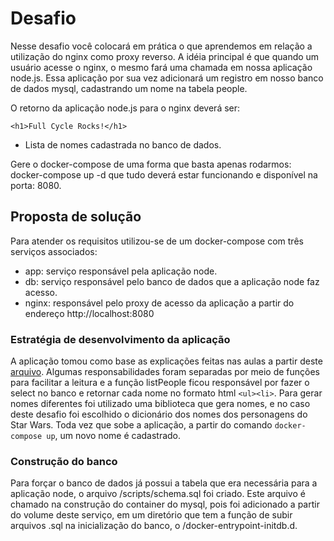 # Desafio

Nesse desafio você colocará em prática o que aprendemos em relação a utilização do nginx como proxy reverso. A idéia principal é que quando um usuário acesse o nginx, o mesmo fará uma chamada em nossa aplicação node.js. Essa aplicação por sua vez adicionará um registro em nosso banco de dados mysql, cadastrando um nome na tabela people.

O retorno da aplicação node.js para o nginx deverá ser:

`<h1>Full Cycle Rocks!</h1>`

- Lista de nomes cadastrada no banco de dados.

Gere o docker-compose de uma forma que basta apenas rodarmos: docker-compose up -d que tudo deverá estar funcionando e disponível na porta: 8080.

## Proposta de solução

Para atender os requisitos utilizou-se de um docker-compose com três serviços associados:
- app: serviço responsável pela aplicação node.
- db: serviço responsável pelo banco de dados que a aplicação node faz acesso.
- nginx: responsável pelo proxy de acesso da aplicação a partir do endereço http://localhost:8080

### Estratégia de desenvolvimento da aplicação

A aplicação tomou como base as explicações feitas nas aulas a partir deste [arquivo](https://github.com/codeedu/fullcycle2.0-devops-docker/blob/main/node/index.js).
Algumas responsabilidades foram separadas por meio de funções para facilitar a leitura e a função listPeople ficou responsável por fazer o select no banco e retornar cada nome no formato html `<ul><li>`. Para gerar nomes diferentes foi utilizado uma biblioteca que gera nomes, e no caso deste desafio foi escolhido o dicionário dos nomes dos personagens do Star Wars.
Toda vez que sobe a aplicação, a partir do comando `docker-compose up`, um novo nome é cadastrado.

### Construção do banco

Para forçar o banco de dados já possui a tabela que era necessária para a aplicação node, o arquivo /scripts/schema.sql foi criado. Este arquivo é chamado na construção do container do mysql, pois
foi adicionado a partir do volume deste serviço, em um diretório que tem a função de subir arquivos .sql na inicialização do banco, o /docker-entrypoint-initdb.d.



